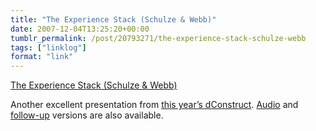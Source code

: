 ```yaml
---
title: "The Experience Stack (Schulze & Webb)"
date: 2007-12-04T13:25:20+00:00
tumblr_permalink: /post/20793271/the-experience-stack-schulze-webb
tags: ["linklog"]
format: "link"
---
```


[The Experience Stack (Schulze & Webb)][1]

Another excellent presentation from [this year’s dConstruct](http://2007.dconstruct.org/). [Audio](http://2007.dconstruct.org/podcast/06-Matt-Webb.mp3) and [follow-up](http://schulzeandwebb.com/blog/2007/09/09/the-experience-stack-revisited/) versions are also available.

[1]: http://schulzeandwebb.com/2007/stack/
